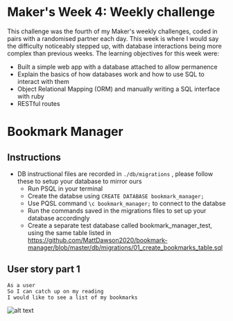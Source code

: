# Maker's Week 4: Weekly challenge
This challenge was the fourth of my Maker's weekly challenges, coded in pairs with a randomised partner each day.
This week is where I would say the difficulty noticeably stepped up, with database interactions being more complex than previous weeks.
The learning objectives for this week were:

* Built a simple web app with a database attached to allow permanence
* Explain the basics of how databases work and how to use SQL to interact with them
* Object Relational Mapping (ORM) and manually writing a SQL interface with ruby
* RESTful routes




# Bookmark Manager

Instructions
-------
* DB instructional files are recorded in `./db/migrations` , please follow these to setup your database to mirror ours 
  * Run PSQL in your terminal
  * Create the databse using `CREATE DATABASE bookmark_manager;`
  * Use PQSL command `\c bookmark_manager;` to connect to the databse 
  * Run the commands saved in the migrations files to set up your database accordingly   
  * Create a separate test database called bookmark_manager_test, using the same table listed in https://github.com/MattDawson2020/bookmark-manager/blob/master/db/migrations/01_create_bookmarks_table.sql

User story part 1
----

```
As a user 
So I can catch up on my reading 
I would like to see a list of my bookmarks
```

![alt text](https://github.com/kerrimcm/bookmark-manager/blob/master/Images/Screenshot%202021-04-19%20at%2014.28.03.png)

